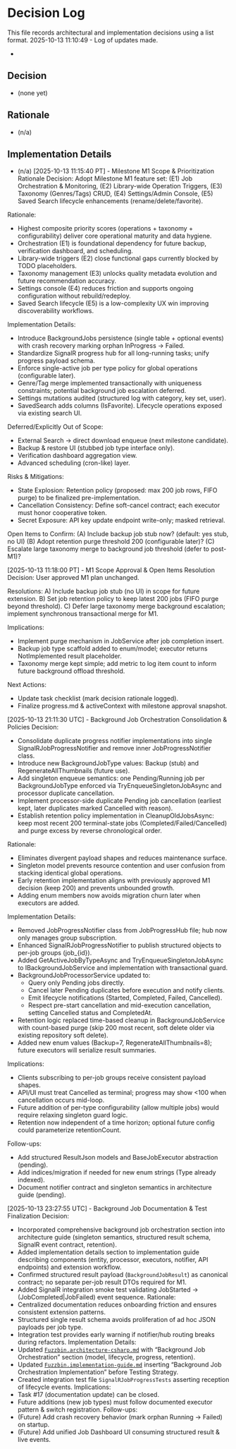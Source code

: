 # Decision Log

This file records architectural and implementation decisions using a list format.
2025-10-13 11:10:49 - Log of updates made.

*

## Decision

* (none yet)

## Rationale

* (n/a)

## Implementation Details

* (n/a)
[2025-10-13 11:15:40 PT] - Milestone M1 Scope & Prioritization Rationale
Decision:
Adopt Milestone M1 feature set: (E1) Job Orchestration & Monitoring, (E2) Library-wide Operation Triggers, (E3) Taxonomy (Genres/Tags) CRUD, (E4) Settings/Admin Console, (E5) Saved Search lifecycle enhancements (rename/delete/favorite).

Rationale:
- Highest composite priority scores (operations + taxonomy + configurability) deliver core operational maturity and data hygiene.
- Orchestration (E1) is foundational dependency for future backup, verification dashboard, and scheduling.
- Library-wide triggers (E2) close functional gaps currently blocked by TODO placeholders.
- Taxonomy management (E3) unlocks quality metadata evolution and future recommendation accuracy.
- Settings console (E4) reduces friction and supports ongoing configuration without rebuild/redeploy.
- Saved Search lifecycle (E5) is a low-complexity UX win improving discoverability workflows.

Implementation Details:
- Introduce BackgroundJobs persistence (single table + optional events) with crash recovery marking orphan InProgress -> Failed.
- Standardize SignalR progress hub for all long-running tasks; unify progress payload schema.
- Enforce single-active job per type policy for global operations (configurable later).
- Genre/Tag merge implemented transactionally with uniqueness constraints; potential background job escalation deferred.
- Settings mutations audited (structured log with category, key set, user).
- SavedSearch adds columns (IsFavorite). Lifecycle operations exposed via existing search UI.

Deferred/Explicitly Out of Scope:
- External Search -> direct download enqueue (next milestone candidate).
- Backup & restore UI (stubbed job type interface only).
- Verification dashboard aggregation view.
- Advanced scheduling (cron-like) layer.

Risks & Mitigations:
- State Explosion: Retention policy (proposed: max 200 job rows, FIFO purge) to be finalized pre-implementation.
- Cancellation Consistency: Define soft-cancel contract; each executor must honor cooperative token.
- Secret Exposure: API key update endpoint write-only; masked retrieval.

Open Items to Confirm:
(A) Include backup job stub now? (default: yes stub, no UI)
(B) Adopt retention purge threshold 200 (configurable later)?
(C) Escalate large taxonomy merge to background job threshold (defer to post-M1)?

[2025-10-13 11:18:00 PT] - M1 Scope Approval & Open Items Resolution
Decision:
User approved M1 plan unchanged.

Resolutions:
A) Include backup job stub (no UI) in scope for future extension.
B) Set job retention policy to keep latest 200 jobs (FIFO purge beyond threshold).
C) Defer large taxonomy merge background escalation; implement synchronous transactional merge for M1.

Implications:
- Implement purge mechanism in JobService after job completion insert.
- Backup job type scaffold added to enum/model; executor returns NotImplemented result placeholder.
- Taxonomy merge kept simple; add metric to log item count to inform future background offload threshold.

Next Actions:
- Update task checklist (mark decision rationale logged).
- Finalize progress.md & activeContext with milestone approval snapshot.

[2025-10-13 21:11:30 UTC] - Background Job Orchestration Consolidation & Policies
Decision:
- Consolidate duplicate progress notifier implementations into single SignalRJobProgressNotifier and remove inner JobProgressNotifier class.
- Introduce new BackgroundJobType values: Backup (stub) and RegenerateAllThumbnails (future use).
- Add singleton enqueue semantics: one Pending/Running job per BackgroundJobType enforced via TryEnqueueSingletonJobAsync and processor duplicate cancellation.
- Implement processor-side duplicate Pending job cancellation (earliest kept, later duplicates marked Cancelled with reason).
- Establish retention policy implementation in CleanupOldJobsAsync: keep most recent 200 terminal-state jobs (Completed/Failed/Cancelled) and purge excess by reverse chronological order.

Rationale:
- Eliminates divergent payload shapes and reduces maintenance surface.
- Singleton model prevents resource contention and user confusion from stacking identical global operations.
- Early retention implementation aligns with previously approved M1 decision (keep 200) and prevents unbounded growth.
- Adding enum members now avoids migration churn later when executors are added.

Implementation Details:
- Removed JobProgressNotifier class from JobProgressHub file; hub now only manages group subscription.
- Enhanced SignalRJobProgressNotifier to publish structured objects to per-job groups (job_{id}).
- Added GetActiveJobByTypeAsync and TryEnqueueSingletonJobAsync to IBackgroundJobService and implementation with transactional guard.
- BackgroundJobProcessorService updated to:
  * Query only Pending jobs directly.
  * Cancel later Pending duplicates before execution and notify clients.
  * Emit lifecycle notifications (Started, Completed, Failed, Cancelled).
  * Respect pre-start cancellation and mid-execution cancellation, setting Cancelled status and CompletedAt.
- Retention logic replaced time-based cleanup in BackgroundJobService with count-based purge (skip 200 most recent, soft delete older via existing repository soft delete).
- Added new enum values (Backup=7, RegenerateAllThumbnails=8); future executors will serialize result summaries.

Implications:
- Clients subscribing to per-job groups receive consistent payload shapes.
- API/UI must treat Cancelled as terminal; progress may show &lt;100 when cancellation occurs mid-loop.
- Future addition of per-type configurability (allow multiple jobs) would require relaxing singleton guard logic.
- Retention now independent of a time horizon; optional future config could parameterize retentionCount.

Follow-ups:
- Add structured ResultJson models and BaseJobExecutor abstraction (pending).
- Add indices/migration if needed for new enum strings (Type already indexed).
- Document notifier contract and singleton semantics in architecture guide (pending).

[2025-10-13 23:27:55 UTC] - Background Job Documentation & Test Finalization
Decision:
- Incorporated comprehensive background job orchestration section into architecture guide (singleton semantics, structured result schema, SignalR event contract, retention).
- Added implementation details section to implementation guide describing components (entity, processor, executors, notifier, API endpoints) and extension workflow.
- Confirmed structured result payload (`BackgroundJobResult`) as canonical contract; no separate per-job result DTOs required for M1.
- Added SignalR integration smoke test validating JobStarted -> (JobCompleted|JobFailed) event sequence.
Rationale:
- Centralized documentation reduces onboarding friction and ensures consistent extension patterns.
- Structured single result schema avoids proliferation of ad hoc JSON payloads per job type.
- Integration test provides early warning if notifier/hub routing breaks during refactors.
Implementation Details:
- Updated [`Fuzzbin.architecture-csharp.md`](Fuzzbin.architecture-csharp.md:1) with “Background Job Orchestration” section (model, lifecycle, progress, retention).
- Updated [`Fuzzbin.implementation-guide.md`](Fuzzbin.implementation-guide.md:1) inserting “Background Job Orchestration Implementation” before Testing Strategy.
- Created integration test file `SignalRJobProgressTests` asserting reception of lifecycle events.
Implications:
- Task #17 (documentation update) can be closed.
- Future additions (new job types) must follow documented executor pattern & switch registration.
Follow-ups:
- (Future) Add crash recovery behavior (mark orphan Running -> Failed) on startup.
- (Future) Add unified Job Dashboard UI consuming structured result & live events.
